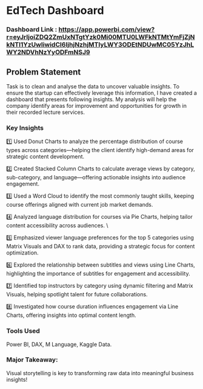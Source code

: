 # EdTech Dashboard

### Dashboard Link : https://app.powerbi.com/view?r=eyJrIjoiZDQ2ZmUxNTgtYzk0Mi00MTU0LWFkNTMtYmFjZjNkNTI1YzUwIiwidCI6IjhjNzhjMTIyLWY3ODEtNDUwMC05YzJhLWY2NDVhNzYyODFmNSJ9

## Problem Statement

Task is to clean and analyse the data to uncover valuable insights. To ensure the startup can effectively leverage this information, I have created a dashboard that presents following 
insights. My analysis will help the company identify areas for improvement and opportunities for growth in their recorded lecture services. 

### Key Insights

1️⃣ Used Donut Charts to analyze the percentage distribution of course types across categories—helping the client identify high-demand areas for strategic content development. 

2️⃣ Created Stacked Column Charts to calculate average views by category, sub-category, and language—offering actionable insights into audience engagement. 

3️⃣ Used a Word Cloud to identify the most commonly taught skills, keeping course offerings aligned with current job market demands.

4️⃣ Analyzed language distribution for courses via Pie Charts, helping tailor content accessibility across audiences. \

5️⃣ Emphasized viewer language preferences for the top 5 categories using Matrix Visuals and DAX to rank data, providing a strategic focus for content optimization. 

6️⃣ Explored the relationship between subtitles and views using Line Charts, highlighting the importance of subtitles for engagement and accessibility. 

7️⃣ Identified top instructors by category using dynamic filtering and Matrix Visuals, helping spotlight talent for future collaborations. 

8️⃣ Investigated how course duration influences engagement via Line Charts, offering insights into optimal content length.

### Tools Used
Power BI, DAX, M Language, Kaggle Data. 

### Major Takeaway: 
Visual storytelling is key to transforming raw data into meaningful business insights!

 
 
